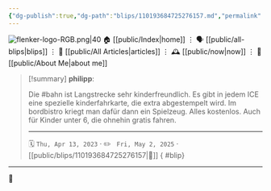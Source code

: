 ```yaml
---
{"dg-publish":true,"dg-path":"blips/110193684725276157.md","permalink":"/blips/110193684725276157/","title":"philipp on mastodon @ 2023-04-13"}
---
```



<div class="transclusion internal-embed is-loaded"><div class="markdown-embed">




![flenker-logo-RGB.png|40](/img/user/attachments/flenker-logo-RGB.png)
🏠 [[public/Index\|home]]  ⋮ 🗣️ [[public/all-blips\|blips]] ⋮  📝 [[public/All Articles\|articles]]  ⋮ 🕰️ [[public/now\|now]] ⋮ 🪪 [[public/About Me\|about me]]


</div></div>


> [!summary] **philipp**:
>
> Die #bahn ist Langstrecke sehr kinderfreundlich. Es gibt in jedem ICE eine spezielle kinderfahrkarte, die extra abgestempelt wird. Im bordbistro kriegt man dafür dann ein Spielzeug. Alles kostenlos. Auch für Kinder unter 6, die ohnehin gratis fahren.
> - - -
>
> 🗓️ <code>Thu, Apr 13, 2023</code>  · ✏️ <code> Fri, May 2, 2025</code>  · [[public/blips/110193684725276157\|🔗]]
{ #blip}


- - -

 👾

